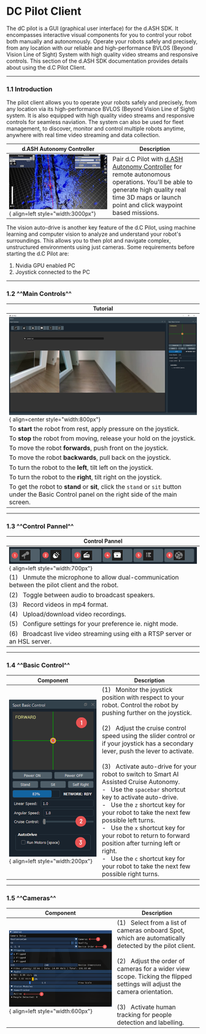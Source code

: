 # DC Pilot Client

The dC pilot is a GUI (graphical user interface) for the d.ASH SDK. It encompasses interactive visual components for you to control your robot both manually and autonomously. Operate your robots safely and precisely, from any location with our reliable and high-performance  BVLOS (Beyond Vision Line of Sight) System with high quality video streams and responsive controls. This section of the d.ASH SDK documentation provides details about using the d.C Pilot Client.

--- 
### 1.1 Introduction

The pilot client allows you to operate your robots safely and precisely, from any location via its high-performance BVLOS (Beyond Vision Line of Sight) system. It is also equipped with high quality video streams and responsive controls for seamless naviation. The system can also be used for fleet management, to discover, monitor and control multiple robots anytime, anywhere with real time video streaming and data collection.

| d.ASH Autonomy Controller | Description |
| ------- | ------- |
| ![Screenshot](img/map.jpg){ align=left style="width:3000px"} | <font size="3"> Pair d.C Pilot with [d.ASH Autonomy Controller](/dash-sdk/dash-auto/UE-client) for remote autonomous operations. You'll be able to generate high quality real time 3D maps or launch point and click waypoint based missions. |


The vision auto-drive is another key feature of the d.C Pilot, using machine learning and computer vision to analyze and understand your robot's surroundings. This allows you to then plot and navigate complex, unstructured environments using just cameras. Some requirements before starting the d.C Pilot are: 

1. Nvidia GPU enabled PC
2. Joystick connected to the PC

---

### 1.2 ^^Main Controls^^

| Tutorial |
| ------- | 
| ![Screenshot](img/main-screen.png){ align=center style="width:800px"} | 
| <font size="3"> To **start** the robot from rest, apply pressure on the joystick. |
| <font size="3"> To **stop** the robot from moving, release your hold on the joystick. | 
| <font size="3"> To move the robot **forwards**, push front on the joystick. |
| <font size="3"> To move the robot **backwards**, pull back on the joystick. |
| <font size="3"> To turn the robot to the **left**, tilt left on the joystick. | 
| <font size="3"> To turn the robot to the **right**, tilt right on the joystick. |
| <font size="3"> To get the robot to **stand** or **sit**, click the `stand` or `sit` button under the Basic Control panel on the right side of the main screen. |
---

### 1.3 ^^Control Pannel^^

| Control Pannel |
| ------- | 
| ![Screenshot](img/panel.png#center){ align=left style="width:700px"}| 
| <font size="3"> (1)  &nbsp; Unmute the microphone to allow dual-communication between the pilot client and the robot.
| <font size="3"> (2)  &nbsp; Toggle between audio to broadcast speakers. |
| <font size="3"> (3)  &nbsp; Record videos in mp4 format.
| <font size="3"> (4)  &nbsp; Upload/download video recordings.
| <font size="3"> (5)  &nbsp; Configure settings for your preference ie. night mode.
| <font size="3"> (6)  &nbsp; Broadcast live video streaming using eith a RTSP server or an HSL server. |

---

### 1.4 ^^Basic Control^^

| Component | Description |
| ------- | ------- |
| ![Screenshot](img/basic-control.png#center){ align=left style="width:200px"} | <font size="3"> (1) &nbsp; Monitor the joystick position with respect to your robot. Control the robot by pushing further on the joystick. <br><br> (2) &nbsp; Adjust the cruise control speed using the slider control or if your joystick has a secondary lever, push the lever to activate. <br><br> (3)  &nbsp; Activate auto-drive for your robot to switch to Smart AI Assisted Cruise Autonomy. <br> -  &nbsp; Use the `spacebar` shortcut key to activate auto-drive. <br>  -  &nbsp; Use the `z` shortcut key for your robot to take the next few possible left turns. <br>  -  &nbsp; Use the `x` shortcut key for your robot to return to forward position after turning left or right. <br>  -  &nbsp; Use the `c` shortcut key for your robot to take the next few possible right turns.

---

### 1.5 ^^Cameras^^

| Component | Description |
| ------- | ------- |
| ![Screenshot](img/cameras.png#center){ align=left style="width:600px"} | <font size="3"> (1) &nbsp; Select from a list of cameras onboard Spot, which are automatically detected by the pilot client.  <br><br> (2) &nbsp; Adjust the order of cameras for a wider view scope. Ticking the flipped settings will adjust the camera orientation. <br><br> (3)  &nbsp; Activate human tracking for people detection and labelling. |